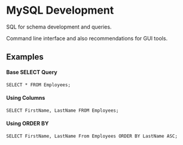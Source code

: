 # MySQL Development

SQL for schema development and queries.

Command line interface and also recommendations for GUI tools.

## Examples

#### Base SELECT Query

	SELECT * FROM Employees;

#### Using Columns

	SELECT FirstName, LastName FROM Employees;

#### Using ORDER BY

	SELECT FirstName, LastName From Employees ORDER BY LastName ASC;